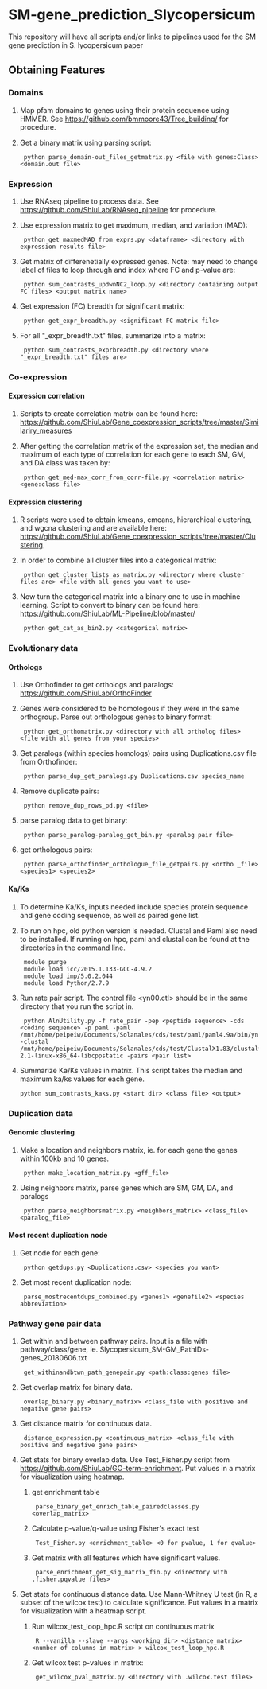 # SM-gene_prediction_Slycopersicum
This repository will have all scripts and/or links to pipelines used for the SM gene prediction in S. lycopersicum paper

## Obtaining Features

### Domains

1. Map pfam domains to genes using their protein sequence using HMMER. 
    See https://github.com/bmmoore43/Tree_building/ for procedure.

2. Get a binary matrix using parsing script: 

        python parse_domain-out_files_getmatrix.py <file with genes:Class> <domain.out file>
        
### Expression

1. Use RNAseq pipeline to process data. See https://github.com/ShiuLab/RNAseq_pipeline for procedure.

2. Use expression matrix to get maximum, median, and variation (MAD):

        python get_maxmedMAD_from_exprs.py <dataframe> <directory with expression results file>
        
3. Get matrix of differenetially expressed genes. Note: may need to change label of files to loop through and index where FC and p-value are:

        python sum_contrasts_updwnNC2_loop.py <directory containing output FC files> <output matrix name>
        
4. Get expression (FC) breadth for significant matrix:

        python get_expr_breadth.py <significant FC matrix file>
        
5. For all "_expr_breadth.txt"  files, summarize into a matrix:

        python sum_contrasts_exprbreadth.py <directory where "_expr_breadth.txt" files are>

### Co-expression

#### Expression correlation

1. Scripts to create correlation matrix can be found here: https://github.com/ShiuLab/Gene_coexpression_scripts/tree/master/Similariry_measures

2. After getting the correlation matrix of the expression set, the median and maximum of each type of correlation for each gene to each SM, GM, and DA class was taken by:

        python get_med-max_corr_from_corr-file.py <correlation matrix> <gene:class file>
        
#### Expression clustering

1. R scripts were used to obtain kmeans, cmeans, hierarchical clustering, and wgcna clustering and are available here: https://github.com/ShiuLab/Gene_coexpression_scripts/tree/master/Clustering.

2. In order to combine all cluster files into a categorical matrix:

        python get_cluster_lists_as_matrix.py <directory where cluster files are> <file with all genes you want to use>
        
3. Now turn the categorical matrix into a binary one to use in machine learning. Script to convert to binary can be found here: https://github.com/ShiuLab/ML-Pipeline/blob/master/

        python get_cat_as_bin2.py <categorical matrix>


### Evolutionary data

#### Orthologs

1. Use Orthofinder to get orthologs and paralogs: https://github.com/ShiuLab/OrthoFinder

2. Genes were considered to be homologous if they were in the same orthogroup. Parse out orthologous genes to binary format:
    
        python get_orthomatrix.py <directory with all ortholog files> <file with all genes from your species>
    
3. Get paralogs (within species homologs) pairs using Duplications.csv file from Orthofinder:

        python parse_dup_get_paralogs.py Duplications.csv species_name
        
4. Remove duplicate pairs:

        python remove_dup_rows_pd.py <file>

5. parse paralog data to get binary:

        python parse_paralog-paralog_get_bin.py <paralog pair file>

6. get orthologous pairs:

        python parse_orthofinder_orthologue_file_getpairs.py <ortho _file> <species1> <species2>
        
#### Ka/Ks

1. To determine Ka/Ks, inputs needed include species protein sequence and gene coding sequence, as well as paired gene list.

2. To run on hpc, old python version is needed. Clustal and Paml also need to be installed. If running on hpc, paml and clustal can be found at the directories in the command line.

        module purge
        module load icc/2015.1.133-GCC-4.9.2
        module load imp/5.0.2.044
        module load Python/2.7.9
        
3. Run rate pair script. The control file <yn00.ctl> should be in the same directory that you run the script in.

        python AlnUtility.py -f rate_pair -pep <peptide sequence> -cds <coding sequence> -p paml -paml /mnt/home/peipeiw/Documents/Solanales/cds/test/paml/paml4.9a/bin/yn00 -clustal /mnt/home/peipeiw/Documents/Solanales/cds/test/ClustalX1.83/clustalw-2.1-linux-x86_64-libcppstatic -pairs <pair list>
        
 4. Summarize Ka/Ks values in matrix. This script takes the median and maximum ka/ks values for each gene.
 
        python sum_contrasts_kaks.py <start dir> <class file> <output>

### Duplication data

#### Genomic clustering

1. Make a location and neighbors matrix, ie. for each gene the genes within 100kb and 10 genes.

        python make_location_matrix.py <gff_file>
        
2. Using neighbors matrix, parse genes which are SM, GM, DA, and paralogs

        python parse_neighborsmatrix.py <neighbors_matrix> <class_file> <paralog_file>
        
#### Most recent duplication node

1. Get node for each gene:

        python getdups.py <Duplications.csv> <species you want>
        
2. Get most recent duplication node:

        parse_mostrecentdups_combined.py <genes1> <genefile2> <species abbreviation>

### Pathway gene pair data

1. Get within and between pathway pairs. Input is a file with pathway/class/gene, ie. Slycopersicum_SM-GM_PathIDs-genes_20180606.txt

        get_withinandbtwn_path_genepair.py <path:class:genes file>
        
2. Get overlap matrix for binary data.

        overlap_binary.py <binary_matrix> <class_file with positive and negative gene pairs>
        
3. Get distance matrix for continuous data.

        distance_expression.py <continuous_matrix> <class_file with positive and negative gene pairs>
        
4. Get stats for binary overlap data. Use Test_Fisher.py script from https://github.com/ShiuLab/GO-term-enrichment. Put values in a matrix for visualization using heatmap.

    1. get enrichment table
    
            parse_binary_get_enrich_table_pairedclasses.py <overlap_matrix>
        
    2. Calculate p-value/q-value using Fisher's exact test
    
            Test_Fisher.py <enrichment_table> <0 for pvalue, 1 for qvalue>
        
    3. Get matrix with all features which have significant values.
        
            parse_enrichment_get_sig_matrix_fin.py <directory with .fisher.pqvalue files>
            
5. Get stats for continuous distance data. Use Mann-Whitney U test (in R, a subset of the wilcox test) to calculate significance. Put values in a matrix for visualization with a heatmap script.

    1. Run wilcox_test_loop_hpc.R script on continuous matrix
    
            R --vanilla --slave --args <working_dir> <distance_matrix> <number of columns in matrix> > wilcox_test_loop_hpc.R
            
    2. Get wilcox test p-values in matrix:
    
            get_wilcox_pval_matrix.py <directory with .wilcox.test files>
        
        
        

